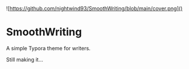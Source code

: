 ![https://github.com/nightwind93/SmoothWriting/blob/main/cover.png]()

# SmoothWriting

A simple Typora theme for writers.

Still making it...
